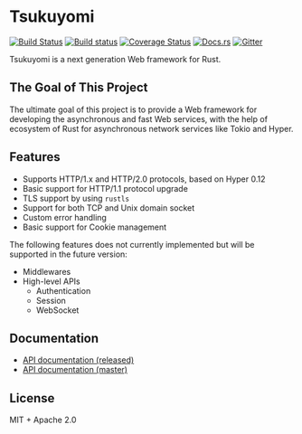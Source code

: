# Tsukuyomi

[![Build Status](https://travis-ci.org/ubnt-intrepid/tsukuyomi.svg?branch=master)](https://travis-ci.org/ubnt-intrepid/tsukuyomi)
[![Build status](https://ci.appveyor.com/api/projects/status/kf8mx9k8iqfa08oj/branch/master?svg=true)](https://ci.appveyor.com/project/ubnt-intrepid/tsukuyomi/branch/master)
[![Coverage Status](https://coveralls.io/repos/github/ubnt-intrepid/tsukuyomi/badge.svg?branch=master)](https://coveralls.io/github/ubnt-intrepid/tsukuyomi?branch=master)
[![Docs.rs](https://docs.rs/tsukuyomi/badge.svg)](https://docs.rs/tsukuyomi)
[![Gitter](https://badges.gitter.im/ubnt-intrepid/tsukuyomi.svg)](https://gitter.im/ubnt-intrepid/tsukuyomi?utm_source=badge&utm_medium=badge&utm_campaign=pr-badge)

Tsukuyomi is a next generation Web framework for Rust.

## The Goal of This Project

The ultimate goal of this project is to provide a Web framework for developing the asynchronous
and fast Web services, with the help of ecosystem of Rust for asynchronous network services like Tokio and Hyper.

## Features

* Supports HTTP/1.x and HTTP/2.0 protocols, based on Hyper 0.12
* Basic support for HTTP/1.1 protocol upgrade
* TLS support by using `rustls`
* Support for both TCP and Unix domain socket
* Custom error handling
* Basic support for Cookie management

The following features does not currently implemented but will be supported in the future version:

* Middlewares
* High-level APIs
  - Authentication
  - Session
  - WebSocket

## Documentation

* [API documentation (released)](https://docs.rs/tsukuyomi/*/tsukuyomi)
* [API documentation (master)](https://ubnt-intrepid.github.io/tsukuyomi/tsukuyomi/index.html)

## License
MIT + Apache 2.0
